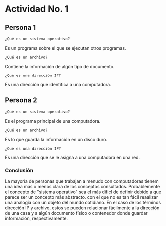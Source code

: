 # Actividad No. 1

## Persona 1

`¿Qué es un sistema operativo?`

Es un programa sobre el que se ejecutan otros programas.

`¿Qué es un archivo?`

Contiene la información de algún tipo de documento.

`¿Qué es una dirección IP?`

Es una dirección que identifica a una computadora.

## Persona 2

`¿Qué es un sistema operativo?`

Es el programa principal de una computadora.

`¿Qué es un archivo?`

Es lo que guarda la información en un disco duro.

`¿Qué es una dirección IP?`

Es una dirección que se le asigna a una computadora en una red.

### Conclusión

La mayoría de personas que trabajan a menudo con computadoras tienem una idea más o menos clara de los conceptos consultados. Probablemente el concepto de "sistema operativo" sea el más dificl de definir debido a que parece ser un concepto más abstracto. con el que no es tan fácil reaalizar una analogía con un objeto del mundo cotidiano. En el caso de los términos dirección IP y archivo, estos se pueden relacionar fácilmente a la dirección de una casa y a algún documento físico o contenedor donde guardar información, respectivamente. 
